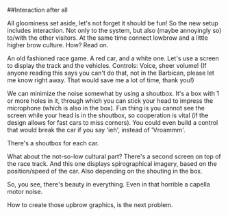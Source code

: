 ##Interaction after all

All gloominess set aside, let's not forget it should be fun! So the new setup includes interaction. Not only to the system, but also
(maybe annoyingly so) to/with the other visitors. 
At the same time connect lowbrow and a little higher brow culture. How? Read on.

An old fashioned race game. A red car, and a white one. Let's use a screen to display the track and the vehicles. 
Controls: Voice, sheer volume! (If anyone reading this says you can't do that, not in the Barbican, please let me know right away. That would save me
a lot of time, thank you!)

We can minimize the noise somewhat by using a shoutbox. It's a box with 1 or more holes in it, through which you can stick your head
to impress the microphone (which is also in the box). Fun thing is you cannot see the screen while your head is in the shoutbox,
so cooperation is vital (if the design allows for fast cars to miss corners). You could even build a control that would break
the car if you say 'ieh', instead of 'Vroammm'.

There's a shoutbox for each car.

What about the not-so-low cultural part?
There's a second screen on top of the race track. And this one displays spirographical imagery, based on the position/speed
of the car. Also depending on the shouting in the box.

So, you see, there's beauty in everything. Even in that horrible a capella motor noise.

How to create those upbrow graphics, is the next problem.
